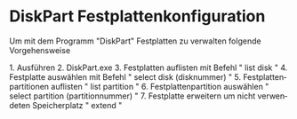 # DiskPart Festplattenkonfiguration

Um mit dem Programm "DiskPart" Festplatten zu verwalten folgende Vorgehensweise

<div class="vector-body" id="bkmrk-ausf%C3%BChren-diskpart.e"><div class="mw-body-content mw-content-ltr" dir="ltr" id="bkmrk-ausf%C3%BChren-diskpart.e-1" lang="de"><div class="mw-parser-output">1. Ausführen
2. DiskPart.exe
3. Festplatten auflisten mit Befehl " list disk "
4. Festplatte auswählen mit Befehl " select disk (disknummer) "
5. Festplattenpartitionen auflisten " list partition "
6. Festplattenpartition auswählen " select partition (partitionnummer) "
7. Festplatte erweitern um nicht verwendeten Speicherplatz " extend "

</div></div></div>